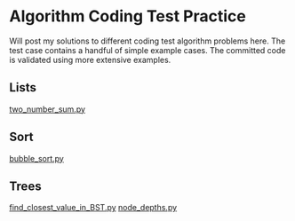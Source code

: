 # Algorithm Coding Test Practice

Will post my solutions to different coding test algorithm problems here. 
The test case contains a handful of simple example cases. The committed code is validated using more extensive examples.


## Lists
[two_number_sum.py](https://github.com/poomstas/algorithms/blob/main/two_number_sum.py)

## Sort
[bubble_sort.py](https://github.com/poomstas/algorithms/blob/main/bubble_sort.py)

## Trees
[find_closest_value_in_BST.py](https://github.com/poomstas/algorithms/blob/main/find_closest_value_in_BST.py)
[node_depths.py](https://github.com/poomstas/algorithms/blob/main/node_depths.py)